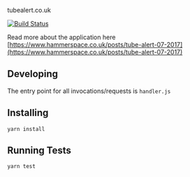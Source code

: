 tubealert.co.uk

[![Build Status](https://travis-ci.org/hammerspacecouk/tubealert.co.uk.svg?branch=master)](https://travis-ci.org/hammerspacecouk/tubealert.co.uk)

Read more about the application here 
[https://www.hammerspace.co.uk/posts/tube-alert-07-2017](https://www.hammerspace.co.uk/posts/tube-alert-07-2017)


## Developing
The entry point for all invocations/requests is `handler.js`

## Installing
```
yarn install
```

## Running Tests

```
yarn test
```